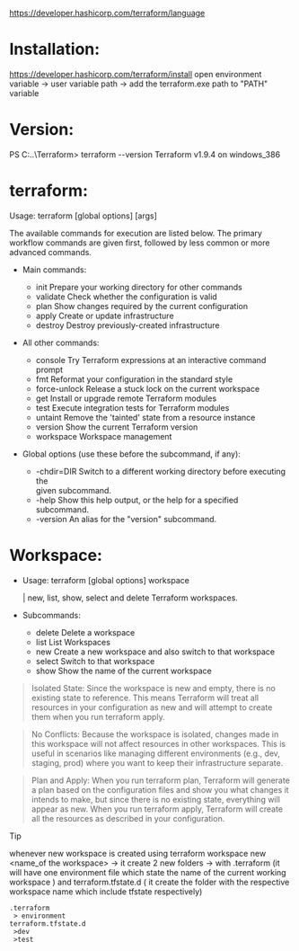 https://developer.hashicorp.com/terraform/language




# Installation:
https://developer.hashicorp.com/terraform/install
open environment variable -> user variable path -> add the terraform.exe path to "PATH" variable



# Version:
PS C:\..\Terraform> terraform --version
Terraform v1.9.4 on windows_386



# terraform:
Usage: terraform [global options] <subcommand> [args]

The available commands for execution are listed below.
The primary workflow commands are given first, followed by
less common or more advanced commands.

* Main commands:
   + init          Prepare your working directory for other commands
   + validate      Check whether the configuration is valid
   + plan          Show changes required by the current configuration
   + apply         Create or update infrastructure    
   + destroy       Destroy previously-created infrastructure

* All other commands:
  + console       Try Terraform expressions at an interactive command prompt
  + fmt           Reformat your configuration in the standard style
  + force-unlock  Release a stuck lock on the current workspace
  + get           Install or upgrade remote Terraform modules
  + test          Execute integration tests for Terraform modules
  + untaint       Remove the 'tainted' state from a resource instance
  + version       Show the current Terraform version
  + workspace     Workspace management

* Global options (use these before the subcommand, if any):
  + -chdir=DIR    Switch to a different working directory before executing the        
                given subcommand.
  + -help         Show this help output, or the help for a specified subcommand.      
  + -version      An alias for the "version" subcommand.




# Workspace:
* Usage: terraform [global options] workspace

  | new, list, show, select and delete Terraform workspaces.

* Subcommands:
    + delete    Delete a workspace
    + list      List Workspaces
    + new       Create a new workspace and also switch to that workspace
    + select    Switch to that workspace
    + show      Show the name of the current workspace

> Isolated State: Since the workspace is new and empty, there is no existing state to reference. This means Terraform will treat all resources in your configuration as new and will attempt to create them when you run terraform apply.

> No Conflicts: Because the workspace is isolated, changes made in this workspace will not affect resources in other workspaces. This is useful in scenarios like managing different environments (e.g., dev, staging, prod) where you want to keep their infrastructure separate.

> Plan and Apply: When you run terraform plan, Terraform will generate a plan based on the configuration files and show you what changes it intends to make, but since there is no existing state, everything will appear as new. When you run terraform apply, Terraform will create all the resources as described in your configuration.

>[!TIP]
> whenever new workspace is created using terraform workspace new <name_of the workspace> -> it create 2 new folders -> with .terraform (it will have one environment file which state the name of the current working workspace ) and terraform.tfstate.d ( it create the folder with the respective workspace name which include tfstate respectively)


```
.terraform
 > environment
terraform.tfstate.d
 >dev
 >test
```



